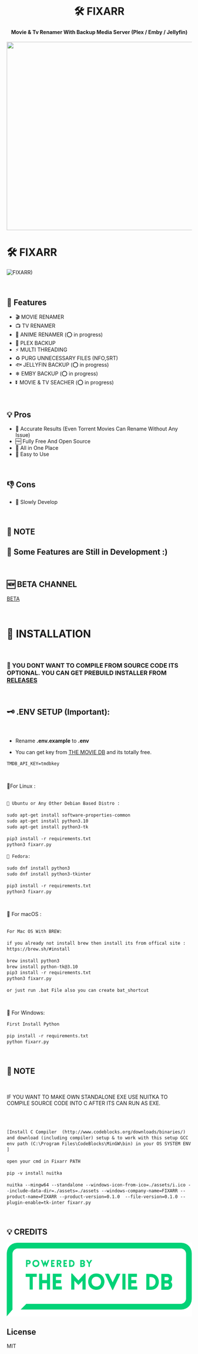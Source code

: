 <h1 align="center"> 🛠️ FIXARR  </h1>

<h4 align="center"> Movie & Tv Renamer With Backup Media Server (Plex / Emby / Jellyfin)</h4>

<p style="text-align:center;" align="center">
  <img align="center" src="https://cdn.staticaly.com/gh/sachinsenal0x64/picx-images-hosting@master/fixarr.52f9qd1anpg0.png" width="512px" height="512px"/>
</p>

# 🛠️ FIXARR

![FIXARR)](https://cdn.staticaly.com/gh/sachinsenal0x64/picx-images-hosting@master/fixarr-ui.dkw2033foqo.png)

<br>

## 🚀 Features

- 🎬 MOVIE RENAMER
- 📺 TV RENAMER
- 👧 ANIME RENAMER (⭕ in progress)
- 🔺 PLEX BACKUP 
- ⚡️ MULTI THREADING
- ♻ PURG UNNECESSARY FILES (NFO,SRT)
- 🐟 JELLYFIN BACKUP (⭕ in progress)
- ❄ EMBY BACKUP (⭕ in progress)
- ⏬ MOVIE & TV SEACHER (⭕ in progress)

<br>

## 💡 Pros

- 🍕 Accurate Results (Even Torrent Movies Can Rename Without Any Issue)
- 🆓 Fully Free And Open Source
- 🧰 All in One Place
- 🧾 Easy to Use

<br>

## 👎 Cons

- 🐌 Slowly Develop

<br>

## 🏮 NOTE

## 🚀 Some Features are Still in Development :)


<br>


## 🆕 BETA CHANNEL

[BETA](https://github.com/sachinsenal0x64/FIXARR)


<br>

# 📐 INSTALLATION

<br>


### 🏮 YOU DONT WANT TO COMPILE FROM SOURCE CODE ITS OPTIONAL. YOU CAN GET PREBUILD INSTALLER FROM [RELEASES](https://github.com/sachinsenal0x64/FIXARR/releases)



<br>

## 🗝 .ENV SETUP (Important):

<br>

- Rename **.env.example** to **.env**
  
- You can get key from [THE MOVIE DB](https://www.themoviedb.org/settings/api?language=en-US) and its totally free.

```
TMDB_API_KEY=tmdbkey
```

<br>

🐧For Linux :

```Terminal

🐧 Ubuntu or Any Other Debian Based Distro :

sudo apt-get install software-properties-common
sudo apt-get install python3.10
sudo apt-get install python3-tk

pip3 install -r requirements.txt
python3 fixarr.py

🐧 Fedora:

sudo dnf install python3
sudo dnf install python3-tkinter

pip3 install -r requirements.txt
python3 fixarr.py

```

<br>

🍎 For macOS :

```Terminal

For Mac OS With BREW:

if you already not install brew then install its from offical site : https://brew.sh/#install 

brew install python3
brew install python-tk@3.10
pip3 install -r requirements.txt
python3 fixarr.py

or just run .bat File also you can create bat_shortcut
```

<br>

🚪 For Windows:

```CMD
First Install Python  

pip install -r requirements.txt
python fixarr.py
```

<br>

## 🏮 NOTE

<br>

IF YOU WANT TO MAKE OWN STANDALONE EXE USE NUITKA TO COMPILE SOURCE CODE INTO C AFTER ITS CAN RUN AS EXE.

<br>

```compile

[Install C Compiler  (http://www.codeblocks.org/downloads/binaries/) and download (including compiler) setup & to work with this setup GCC env path (C:\Program Files\CodeBlocks\MinGW\bin) in your OS SYSTEM ENV ] 

open your cmd in Fixarr PATH

pip -v install nuitka 

nuitka --mingw64 --standalone --windows-icon-from-ico=./assets/i.ico --include-data-dir=./assets=./assets --windows-company-name=FIXARR --product-name=FIXARR --product-version=0.1.0  --file-version=0.1.0 --plugin-enable=tk-inter fixarr.py

```

<br>

## 💡 CREDITS

<p style="text-align:center;" align="center">
   <a href="https://www.themoviedb.org">
  <img align="center" src="https://github.com/FIXARR/FIXARR/blob/279c46c7744bfdbb2e99dd802637cea65d2fdc3d/assets/tmdb.svg" height="200"/>
   </a>
</p>

## License

MIT
